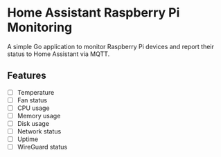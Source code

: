 # Home Assistant Raspberry Pi Monitoring
A simple Go application to monitor Raspberry Pi devices and report their status to Home Assistant via MQTT.

## Features
- [ ] Temperature
- [ ] Fan status
- [ ] CPU usage
- [ ] Memory usage
- [ ] Disk usage
- [ ] Network status
- [ ] Uptime
- [ ] WireGuard status